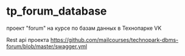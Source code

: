 # tp_forum_database
проект "forum" на курсе по базам данных в Технопарке VK

Rest api проекта https://github.com/mailcourses/technopark-dbms-forum/blob/master/swagger.yml
